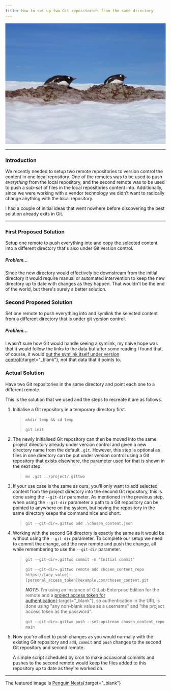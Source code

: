 ```yaml
---
title: How to set up two Git repositories from the same directory
---
```


<img src="/assets/img/52156992129_9aaab4beeb_o.jpg" class="rounded mx-auto d-block img-fluid" >

---
### Introduction

We recently needed to setup two remote repositories to version control the content in one local repository. One of the remotes was to be used to push _everything_ from the local repository, and the second remote was to be used to push a _sub-set_ of files in the local repositories content into. Additionally, since we were working with a vendor technology we didn’t want to radically change anything with the local repository.

I had a couple of initial ideas that went nowhere before discovering the best solution already exits in Git.

---

### First Proposed Solution

Setup one remote to push everything into and copy the selected content into a different directory that's also under Git version control.

##### Problem...

Since the new directory would effectively be downstream from the initial directory it would require manual or automated intervention to keep the new directory up to date with changes as they happen. That wouldn't be the end of the world, but there's surely a better solution.

### Second Proposed Solution

Set one remote to push everything into and symlink the selected content from a different directory that is under git version control.

##### Problem...

I wasn’t sure how Git would handle seeing a symlink, my naive hope was that it would follow the links to the data but after some reading I found that, of course, it would [put the symlink itself under version control](https://stackoverflow.com/a/18791647){:target="_blank"}, not that data that it points to.

### Actual Solution

Have two Git repositories in the same directory and point each one to a different remote.

This is the solution that we used and the steps to recreate it are as follows.

1. Initialise a Git repository in a temporary directory first.

    >`mkdir temp && cd temp`
    >
    >`git init`

2. The newly initialised Git repository can then be moved into the same project directory already under version control and given a new directory name from the default `.git`. However, this step is optional as files in one directory can be put under version control using a Git repository that exists elsewhere, the parameter used for that is shown in the next step.

    >`mv .git ../project/.gittwo`

3. If your use case is the same as ours, you'll only want to add selected content from the project directory into the second Git repository, this is done using the `--git-dir` parameter. As mentioned in the previous step, when using the `--git-dir` parameter a path to a Git repository can be pointed to anywhere on the system, but having the repository in the same directory keeps the command nice and short.

    >`git --git-dir=.gittwo add .\chosen_content.json` 

4. Working with the second Git directory is exactly the same as it would be without using the `--git-dir` parameter. To complete our setup we need to commit the change, add the new remote and push the change, all while remembering to use the `--git-dir` parameter.

    >`git --git-dir=.gittwo commit -m "Initial commit"`
    >
    >`git --git-dir=.gittwo remote add chosen_content_repo https://[any_value]:[personal_access_token]@example.com/chosen_content.git`
    >
    > **_NOTE:_** I'm using an instance of GitLab Enterprise Edition for the remote and a [project access token for authentication](https://docs.gitlab.com/ee/user/project/settings/project_access_tokens.html){:target="_blank"}, so authentication in the URL is done using "any non-blank value as a username" and "the project access token as the password".
    >
    >`git --git-dir=.gittwo push --set-upstream chosen_content_repo main`
    >


5. Now you're all set to push changes as you would normally with the existing Git repository and `add`, `commit` and `push` changes to the second Git repository and second remote. 

    A simple script scheduled by cron to make occasional commits and pushes to the second remote would keep the files added to this repository up to date as they're worked on.

---

The featured image is [Penguin Nests](https://www.flickr.com/photos/davidstanleytravel/52156992129/in/photolist-2nsWdCZ-2nuChDW-2ntY5AP-2nCGeM1-2nxHbSt-2kKPLwa-2nCuh3M-nFYwha-2nw4JyR-2nD43em-2dhx1p4-XbYyaQ-Q2iYfA-MMMVdp-CJ7nfg-2hnTwih-2hzbuRp-5PA87j-2nu3TcR-2iSQTHm-2ntyRmt-2nuW4aP-2nx21Ta-2nx1oFT-2ny7jeP-2eUUV5e-2ntCsW8-2nvpnPP-2iTWHCx-2ny3TY9-2nwMMs1-89zbeu-2mbNbab-2nvjzBt-2nxg5SA-2ntaCz9-2nwsRzU-2nDmdgH-2kevj4w-21Xpc5g-2mG29yx-2kChA2L-2nvkU2y-VBAc3Q-2nxA7yb-24bJKrS-oQb7wc-GbMrTG-2nxeUfm-2nAQw6o){:target="_blank"}

